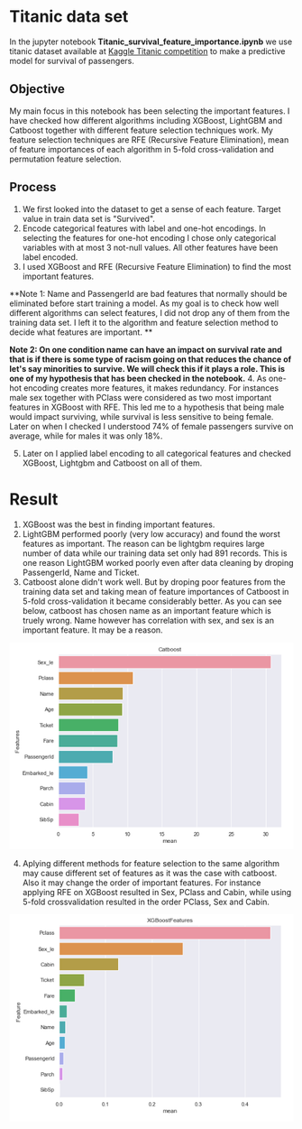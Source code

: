 # Titanic data set



In the jupyter notebook **Titanic_survival_feature_importance.ipynb** we use titanic dataset available at [Kaggle Titanic competition](https://www.kaggle.com/c/titanic) to make a predictive model for survival of passengers. 

## Objective

My main focus in this notebook has been selecting the important features. I have checked how different algorithms including XGBoost, LightGBM and Catboost together with different feature selection techniques work. My feature selection techniques are RFE (Recursive Feature Elimination), mean of feature importances of each algorithm in 5-fold cross-validation and permutation feature selection.


## Process

1. We first looked into the dataset to get a sense of each feature. Target value in train data set is "Survived".
2. Encode categorical features with label and one-hot encodings. In selecting the features for one-hot encoding I chose only categorical variables with at most 3 not-null values. All other features have been label encoded.
3. I used XGBoost and RFE (Recursive Feature Elimination) to find the most important features.

**Note 1: Name and PassengerId are bad features that normally should be eliminated before start training a model. As my goal is to check how well different algorithms can select features, I did not drop any of them from the training data set. I left it to the algorithm and feature selection method to decide what features are important. **

**Note 2: On one condition name can have an impact on survival rate and that is if there is some type of racism going on that reduces the chance of let's say minorities to survive. We will check this if it plays a role. This is one of my hypothesis that has been checked in the notebook.**
4. As one-hot encoding creates more features, it makes redundancy. For instances male sex together with PClass were considered as two most important features in XGBoost with RFE. This led me to a hypothesis that being male would impact surviving, while survival is less sensitive to being female. Later on when I checked I understood 74% of female passengers survive on average, while for males it was only 18%.

5. Later on I applied label encoding to all categorical features and checked XGBoost, Lightgbm and Catboost on all of them.

# Result

1. XGBoost was the best in finding important features.
2. LightGBM performed poorly (very low accuracy) and found the worst features as important. The reason can be lightgbm requires large number of data while our training data set only had 891 records. This is one reason LightGBM worked poorly even after data cleaning by droping PassengerId, Name and Ticket.
3. Catboost alone didn't work well. But by droping poor features from the training data set and taking mean of feature importances of Catboost in 5-fold cross-validation it became considerably better. As you can see below, catboost has chosen name as an important feature which is truely wrong. Name however has correlation with sex, and sex is an important feature. It may be a reason.

![Catbbost Important Features](img/catboost.PNG)

4. Aplying different methods for feature selection to the same algorithm may cause different set of features as it was the case with catboost. Also it may change the order of important features. For instance applying RFE on XGBoost resulted in Sex, PClass and Cabin, while using 5-fold crossvalidation resulted in the order PClass, Sex and Cabin.

![XGBoost Important Features](img/xgboost.PNG)